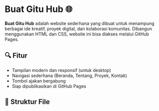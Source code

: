 # Buat Gitu Hub 🌐

**Buat Gitu Hub** adalah website sederhana yang dibuat untuk menampung berbagai ide kreatif, proyek digital, dan kolaborasi komunitas. Dibangun menggunakan HTML dan CSS, website ini bisa diakses melalui GitHub Pages.

## 🔍 Fitur

- Tampilan modern dan responsif (untuk desktop)
- Navigasi sederhana (Beranda, Tentang, Proyek, Kontak)
- Tombol ajakan bergabung
- Siap dipublikasikan di GitHub Pages

## 📁 Struktur File

